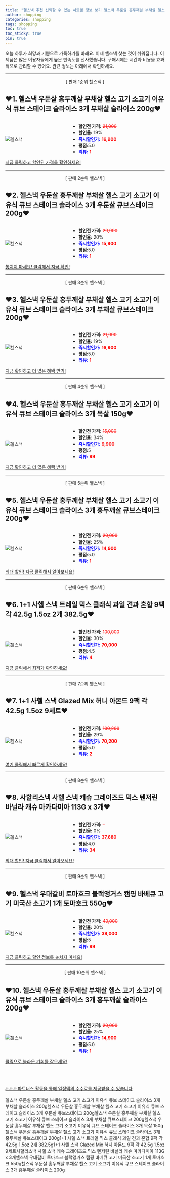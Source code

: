 ```yaml
---
title: "헬스낵 추천 신뢰할 수 있는 히트템 정보 보기 헬스낵 우둔살 홍두깨살 부채살 헬스"
author: shopping
categories: shopping
tags: shopping
toc: true
toc_sticky: true
pin: true
---
```

오늘 하루가 희망과 기쁨으로 가득하기를 바래요. 이제 헬스낵 찾는 것이 쉬워집니다. 이 제품은 많은 이용자들에게 높은 만족도를 선사했습니다. 구매시에는 시간과 비용을 효과적으로 관리할 수 있어요. 관련 정보는 아래에서 확인하세요.

---
<p class="toplist" style="margin: 0 auto; display: block; width: fit-content;">[ 판매 1순위 헬스낵 ]</p>

<h2><strong>❤️1. 헬스낵 우둔살 홍두깨살 부채살 헬스 고기 소고기 이유식 큐브 스테이크 슬라이스 3개 부채살 슬라이스 200g❤️</strong></h2>

<div style="display: flex; align-items: center;">
    <div style="flex: 0.4;">
        <img src="https://thumbnail9.coupangcdn.com/thumbnails/remote/230x230ex/image/vendor_inventory/0a60/b59a38883b3d59e12244507ae4ebe67c887a51ca5b847685e4c305dc3383.png" alt="헬스낵" style="max-width: 100%;">
    </div>
    <div style="flex: 0.6; margin-left: 10px;">
        <ul>
            <li><strong>할인전 가격:</strong> <del style="color: red;">21,000</del></li>
            <li><strong>할인율:</strong> 19%</li>
            <li><span style='color:blue'><strong>즉시할인가:</strong></span> <span style='color:red'><strong>16,900</strong></span></li>
            <li><strong>평점:</strong>5.0</li>
            <li><span style='color:blue'><strong>리뷰:</strong></span> <span style='color:red'><strong>1</strong></span></li>
        </ul>
    </div>
</div>
<div class="center">
    <a href="https://selin100587.github.io?lptag=AF9450613&subid=githubio&pageKey=7719268671&traceid=V0-153&itemId=20712210414&vendorItemId=87783217215" class="myButton">
        지금 클릭하고 할인된 가격을 확인하세요!
    </a>
</div>


---
<p class="toplist" style="margin: 0 auto; display: block; width: fit-content;">[ 판매 2순위 헬스낵 ]</p>

<h2><strong>❤️2. 헬스낵 우둔살 홍두깨살 부채살 헬스 고기 소고기 이유식 큐브 스테이크 슬라이스 3개 우둔살 큐브스테이크 200g❤️</strong></h2>

<div style="display: flex; align-items: center;">
    <div style="flex: 0.4;">
        <img src="https://thumbnail9.coupangcdn.com/thumbnails/remote/230x230ex/image/vendor_inventory/0a60/b59a38883b3d59e12244507ae4ebe67c887a51ca5b847685e4c305dc3383.png" alt="헬스낵" style="max-width: 100%;">
    </div>
    <div style="flex: 0.6; margin-left: 10px;">
        <ul>
            <li><strong>할인전 가격:</strong> <del style="color: red;">20,000</del></li>
            <li><strong>할인율:</strong> 20%</li>
            <li><span style='color:blue'><strong>즉시할인가:</strong></span> <span style='color:red'><strong>15,900</strong></span></li>
            <li><strong>평점:</strong>5.0</li>
            <li><span style='color:blue'><strong>리뷰:</strong></span> <span style='color:red'><strong>1</strong></span></li>
        </ul>
    </div>
</div>
<div class="center">
    <a href="https://selin100587.github.io?lptag=AF9450613&subid=githubio&pageKey=7719268671&traceid=V0-153&itemId=20712210401&vendorItemId=87783217172" class="myButton">
        놓치지 마세요! 클릭해서 지금 확인!
    </a>
</div>


---
<p class="toplist" style="margin: 0 auto; display: block; width: fit-content;">[ 판매 3순위 헬스낵 ]</p>

<h2><strong>❤️3. 헬스낵 우둔살 홍두깨살 부채살 헬스 고기 소고기 이유식 큐브 스테이크 슬라이스 3개 부채살 큐브스테이크 200g❤️</strong></h2>

<div style="display: flex; align-items: center;">
    <div style="flex: 0.4;">
        <img src="https://thumbnail9.coupangcdn.com/thumbnails/remote/230x230ex/image/vendor_inventory/0a60/b59a38883b3d59e12244507ae4ebe67c887a51ca5b847685e4c305dc3383.png" alt="헬스낵" style="max-width: 100%;">
    </div>
    <div style="flex: 0.6; margin-left: 10px;">
        <ul>
            <li><strong>할인전 가격:</strong> <del style="color: red;">21,000</del></li>
            <li><strong>할인율:</strong> 19%</li>
            <li><span style='color:blue'><strong>즉시할인가:</strong></span> <span style='color:red'><strong>16,900</strong></span></li>
            <li><strong>평점:</strong>5.0</li>
            <li><span style='color:blue'><strong>리뷰:</strong></span> <span style='color:red'><strong>1</strong></span></li>
        </ul>
    </div>
</div>
<div class="center">
    <a href="https://selin100587.github.io?lptag=AF9450613&subid=githubio&pageKey=7719268671&traceid=V0-153&itemId=20712210407&vendorItemId=87783217185" class="myButton">
        지금 확인하고 더 많은 혜택 받기!
    </a>
</div>


---
<p class="toplist" style="margin: 0 auto; display: block; width: fit-content;">[ 판매 4순위 헬스낵 ]</p>

<h2><strong>❤️4. 헬스낵 우둔살 홍두깨살 부채살 헬스 고기 소고기 이유식 큐브 스테이크 슬라이스 3개 목살 150g❤️</strong></h2>

<div style="display: flex; align-items: center;">
    <div style="flex: 0.4;">
        <img src="https://thumbnail9.coupangcdn.com/thumbnails/remote/230x230ex/image/vendor_inventory/0a60/b59a38883b3d59e12244507ae4ebe67c887a51ca5b847685e4c305dc3383.png" alt="헬스낵" style="max-width: 100%;">
    </div>
    <div style="flex: 0.6; margin-left: 10px;">
        <ul>
            <li><strong>할인전 가격:</strong> <del style="color: red;">15,000</del></li>
            <li><strong>할인율:</strong> 34%</li>
            <li><span style='color:blue'><strong>즉시할인가:</strong></span> <span style='color:red'><strong>9,900</strong></span></li>
            <li><strong>평점:</strong>5</li>
            <li><span style='color:blue'><strong>리뷰:</strong></span> <span style='color:red'><strong>99</strong></span></li>
        </ul>
    </div>
</div>
<div class="center">
    <a href="https://selin100587.github.io?lptag=AF9450613&subid=githubio&pageKey=8248605005&traceid=V0-153&itemId=20712210404&vendorItemId=87783217176" class="myButton">
        지금 확인하고 더 많은 혜택 받기!
    </a>
</div>


---
<p class="toplist" style="margin: 0 auto; display: block; width: fit-content;">[ 판매 5순위 헬스낵 ]</p>

<h2><strong>❤️5. 헬스낵 우둔살 홍두깨살 부채살 헬스 고기 소고기 이유식 큐브 스테이크 슬라이스 3개 홍두깨살 큐브스테이크 200g❤️</strong></h2>

<div style="display: flex; align-items: center;">
    <div style="flex: 0.4;">
        <img src="https://thumbnail9.coupangcdn.com/thumbnails/remote/230x230ex/image/vendor_inventory/0a60/b59a38883b3d59e12244507ae4ebe67c887a51ca5b847685e4c305dc3383.png" alt="헬스낵" style="max-width: 100%;">
    </div>
    <div style="flex: 0.6; margin-left: 10px;">
        <ul>
            <li><strong>할인전 가격:</strong> <del style="color: red;">20,000</del></li>
            <li><strong>할인율:</strong> 25%</li>
            <li><span style='color:blue'><strong>즉시할인가:</strong></span> <span style='color:red'><strong>14,900</strong></span></li>
            <li><strong>평점:</strong>5.0</li>
            <li><span style='color:blue'><strong>리뷰:</strong></span> <span style='color:red'><strong>1</strong></span></li>
        </ul>
    </div>
</div>
<div class="center">
    <a href="https://selin100587.github.io?lptag=AF9450613&subid=githubio&pageKey=7719268671&traceid=V0-153&itemId=20712210410&vendorItemId=87783217193" class="myButton">
        최대 할인! 지금 클릭해서 알아보세요!
    </a>
</div>


---
<p class="toplist" style="margin: 0 auto; display: block; width: fit-content;">[ 판매 6순위 헬스낵 ]</p>

<h2><strong>❤️6. 1+1 사헬 스낵 트레일 믹스 클래식 과일 견과 혼합 9팩 각 42.5g 1.5oz 2개 382.5g❤️</strong></h2>

<div style="display: flex; align-items: center;">
    <div style="flex: 0.4;">
        <img src="https://thumbnail6.coupangcdn.com/thumbnails/remote/230x230ex/image/vendor_inventory/f187/db0201b038ac1e2333050dd352bb3a1ae5e4bb889fbd30aa5e8791c49e42.jpg" alt="헬스낵" style="max-width: 100%;">
    </div>
    <div style="flex: 0.6; margin-left: 10px;">
        <ul>
            <li><strong>할인전 가격:</strong> <del style="color: red;">100,000</del></li>
            <li><strong>할인율:</strong> 30%</li>
            <li><span style='color:blue'><strong>즉시할인가:</strong></span> <span style='color:red'><strong>70,000</strong></span></li>
            <li><strong>평점:</strong>4.5</li>
            <li><span style='color:blue'><strong>리뷰:</strong></span> <span style='color:red'><strong>4</strong></span></li>
        </ul>
    </div>
</div>
<div class="center">
    <a href="https://selin100587.github.io?lptag=AF9450613&subid=githubio&pageKey=1419542926&traceid=V0-153&itemId=20230177604&vendorItemId=85100166769" class="myButton">
        지금 클릭해서 최저가 확인하세요!
    </a>
</div>


---
<p class="toplist" style="margin: 0 auto; display: block; width: fit-content;">[ 판매 7순위 헬스낵 ]</p>

<h2><strong>❤️7. 1+1 사헬 스낵 Glazed Mix 허니 아몬드 9팩 각 42.5g 1.5oz 9세트❤️</strong></h2>

<div style="display: flex; align-items: center;">
    <div style="flex: 0.4;">
        <img src="https://thumbnail6.coupangcdn.com/thumbnails/remote/230x230ex/image/vendor_inventory/e7c4/587380eec57fcf1e76b509ed0b50954868d005b6e7f5d9808d53d96f3fe6.jpg" alt="헬스낵" style="max-width: 100%;">
    </div>
    <div style="flex: 0.6; margin-left: 10px;">
        <ul>
            <li><strong>할인전 가격:</strong> <del style="color: red;">100,200</del></li>
            <li><strong>할인율:</strong> 29%</li>
            <li><span style='color:blue'><strong>즉시할인가:</strong></span> <span style='color:red'><strong>70,200</strong></span></li>
            <li><strong>평점:</strong>5.0</li>
            <li><span style='color:blue'><strong>리뷰:</strong></span> <span style='color:red'><strong>2</strong></span></li>
        </ul>
    </div>
</div>
<div class="center">
    <a href="https://selin100587.github.io?lptag=AF9450613&subid=githubio&pageKey=6327939008&traceid=V0-153&itemId=20230225575&vendorItemId=85100206802" class="myButton">
        여기 클릭해서 빠르게 확인하세요!
    </a>
</div>


---
<p class="toplist" style="margin: 0 auto; display: block; width: fit-content;">[ 판매 8순위 헬스낵 ]</p>

<h2><strong>❤️8. 사할리스낵 사헬 스낵 캐슈 그레이즈드 믹스 텐저린 바닐라 캐슈 마카다미아 113G x 3개❤️</strong></h2>

<div style="display: flex; align-items: center;">
    <div style="flex: 0.4;">
        <img src="https://thumbnail9.coupangcdn.com/thumbnails/remote/230x230ex/image/vendor_inventory/3fa0/50687b8341c198cd0909e48236e8c72053a454e82f17560da17a309a5941.jpg" alt="헬스낵" style="max-width: 100%;">
    </div>
    <div style="flex: 0.6; margin-left: 10px;">
        <ul>
            <li><strong>할인전 가격:</strong> <del style="color: red;">-</del></li>
            <li><strong>할인율:</strong> 0%</li>
            <li><span style='color:blue'><strong>즉시할인가:</strong></span> <span style='color:red'><strong>37,680</strong></span></li>
            <li><strong>평점:</strong>4.0</li>
            <li><span style='color:blue'><strong>리뷰:</strong></span> <span style='color:red'><strong>34</strong></span></li>
        </ul>
    </div>
</div>
<div class="center">
    <a href="https://selin100587.github.io?lptag=AF9450613&subid=githubio&pageKey=7026508327&traceid=V0-153&itemId=17325474194&vendorItemId=84496162085" class="myButton">
        최대 할인! 지금 클릭해서 알아보세요!
    </a>
</div>


---
<p class="toplist" style="margin: 0 auto; display: block; width: fit-content;">[ 판매 9순위 헬스낵 ]</p>

<h2><strong>❤️9. 헬스낵 우대갈비 토마호크 블랙앵거스 캠핑 바베큐 고기 미국산 소고기 1개 토마호크 550g❤️</strong></h2>

<div style="display: flex; align-items: center;">
    <div style="flex: 0.4;">
        <img src="https://thumbnail7.coupangcdn.com/thumbnails/remote/230x230ex/image/vendor_inventory/d31a/a2404a2a7dc6bc0d05bb34f708fddfec2a6e392be79737bf3222e69c768c.png" alt="헬스낵" style="max-width: 100%;">
    </div>
    <div style="flex: 0.6; margin-left: 10px;">
        <ul>
            <li><strong>할인전 가격:</strong> <del style="color: red;">49,000</del></li>
            <li><strong>할인율:</strong> 20%</li>
            <li><span style='color:blue'><strong>즉시할인가:</strong></span> <span style='color:red'><strong>39,000</strong></span></li>
            <li><strong>평점:</strong>5</li>
            <li><span style='color:blue'><strong>리뷰:</strong></span> <span style='color:red'><strong>99</strong></span></li>
        </ul>
    </div>
</div>
<div class="center">
    <a href="https://selin100587.github.io?lptag=AF9450613&subid=githubio&pageKey=8180827470&traceid=V0-153&itemId=20701609334&vendorItemId=87772801564" class="myButton">
        지금 클릭하고 할인 정보를 놓치지 마세요!
    </a>
</div>


---
<p class="toplist" style="margin: 0 auto; display: block; width: fit-content;">[ 판매 10순위 헬스낵 ]</p>

<h2><strong>❤️10. 헬스낵 우둔살 홍두깨살 부채살 헬스 고기 소고기 이유식 큐브 스테이크 슬라이스 3개 홍두깨살 슬라이스 200g❤️</strong></h2>

<div style="display: flex; align-items: center;">
    <div style="flex: 0.4;">
        <img src="https://thumbnail9.coupangcdn.com/thumbnails/remote/230x230ex/image/vendor_inventory/0a60/b59a38883b3d59e12244507ae4ebe67c887a51ca5b847685e4c305dc3383.png" alt="헬스낵" style="max-width: 100%;">
    </div>
    <div style="flex: 0.6; margin-left: 10px;">
        <ul>
            <li><strong>할인전 가격:</strong> <del style="color: red;">20,000</del></li>
            <li><strong>할인율:</strong> 25%</li>
            <li><span style='color:blue'><strong>즉시할인가:</strong></span> <span style='color:red'><strong>14,900</strong></span></li>
            <li><strong>평점:</strong>5.0</li>
            <li><span style='color:blue'><strong>리뷰:</strong></span> <span style='color:red'><strong>1</strong></span></li>
        </ul>
    </div>
</div>
<div class="center">
    <a href="https://selin100587.github.io?lptag=AF9450613&subid=githubio&pageKey=7719268671&traceid=V0-153&itemId=20712210412&vendorItemId=87783217206" class="myButton">
        클릭으로 놀라운 기회를 잡으세요!
    </a>
</div>

<br><br><br>[💦 💦 💦 파트너스 활동을 통해 일정액의 수수료를 제공받을 수 있습니다](https://link.coupang.com/a/bcpT2c)<br><br>헬스낵 우둔살 홍두깨살 부채살 헬스 고기 소고기 이유식 큐브 스테이크 슬라이스 3개 부채살 슬라이스 200g헬스낵 우둔살 홍두깨살 부채살 헬스 고기 소고기 이유식 큐브 스테이크 슬라이스 3개 우둔살 큐브스테이크 200g헬스낵 우둔살 홍두깨살 부채살 헬스 고기 소고기 이유식 큐브 스테이크 슬라이스 3개 부채살 큐브스테이크 200g헬스낵 우둔살 홍두깨살 부채살 헬스 고기 소고기 이유식 큐브 스테이크 슬라이스 3개 목살 150g헬스낵 우둔살 홍두깨살 부채살 헬스 고기 소고기 이유식 큐브 스테이크 슬라이스 3개 홍두깨살 큐브스테이크 200g1+1 사헬 스낵 트레일 믹스 클래식 과일 견과 혼합 9팩 각 42.5g 1.5oz 2개 382.5g1+1 사헬 스낵 Glazed Mix 허니 아몬드 9팩 각 42.5g 1.5oz 9세트사할리스낵 사헬 스낵 캐슈 그레이즈드 믹스 텐저린 바닐라 캐슈 마카다미아 113G x 3개헬스낵 우대갈비 토마호크 블랙앵거스 캠핑 바베큐 고기 미국산 소고기 1개 토마호크 550g헬스낵 우둔살 홍두깨살 부채살 헬스 고기 소고기 이유식 큐브 스테이크 슬라이스 3개 홍두깨살 슬라이스 200g